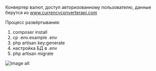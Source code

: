 Конвертер валют, доступ авторизованному пользователю, данные берутся из www.currencyconverterapi.com

Процесс развёртывания: 
1) composer install
2) cp .env.example .env
3) php artisan key:generate
4) настройка БД в .env
5) php artisan migrate

![Image alt](https://github.com/North-Guard/Currency_Exchanger/blob/master/Exchanger-screen.png)
